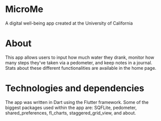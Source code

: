 # MicroMe

A digital well-being app created at the University of California

# About

This app allows users to input how much water they drank, monitor how many steps they've taken via a pedometer,
and keep notes in a journal. Stats about these different functionalities are available in the home page.

# Technologies and dependencies

The app was written in Dart using the Flutter framework. Some of the biggest packages used within the
app are: SQFLite, pedometer, shared_preferences, fl_charts, staggered_grid_view, and about.